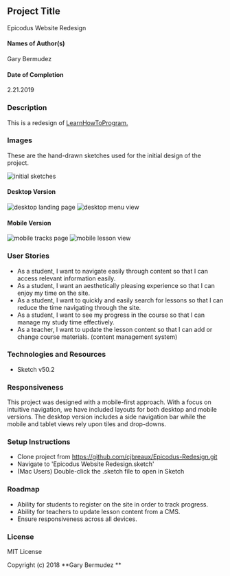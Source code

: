 ## Project Title
 Epicodus Website Redesign

#### Names of Author(s)
Gary Bermudez

#### Date of Completion

2.21.2019

### Description

This is a redesign of [LearnHowToProgram. ](https://www.learnhowtoprogram.com)


### Images

These are the hand-drawn sketches used for the initial design of the project.

![initial sketches](img/smallSketch.jpg)


#### Desktop Version
![desktop landing page](img/landingPageDesktop.jpg)
![desktop menu view](img/expandedMenuViewCourses.jpg)


#### Mobile Version
![mobile tracks page](img/tracksDetailsPage.jpg)
![mobile lesson view](img/lessonDetailsPage.jpg)


### User Stories

* As a student, I want to navigate easily through content so that I can access relevant information easily.
* As a student, I want an aesthetically pleasing experience so that I can enjoy my time on the site.
* As a student, I want to quickly and easily search for lessons so that I can reduce the time navigating through the site.
* As a student, I want to see my progress in the course so that I can manage my study time effectively.
* As a teacher, I want to update the lesson content so that I can add or change course materials. (content management system)


### Technologies and Resources

* Sketch v50.2

### Responsiveness

This project was designed with a mobile-first approach. With a focus on intuitive navigation, we have included layouts for both desktop and mobile versions. The desktop version includes a side navigation bar while the mobile and tablet views rely upon tiles and drop-downs.

### Setup Instructions

* Clone project from https://github.com/cjbreaux/Epicodus-Redesign.git
* Navigate to 'Epicodus Website Redesign.sketch'
* (Mac Users) Double-click the .sketch file to open in Sketch


### Roadmap

* Ability for students to register on the site in order to track progress.
* Ability for teachers to update lesson content from a CMS.
* Ensure responsiveness across all devices.


### License

MIT License

Copyright (c) 2018 **Gary Bermudez **

